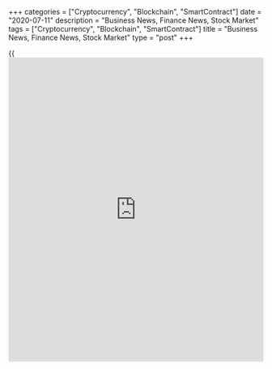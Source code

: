 +++
categories = ["Cryptocurrency", "Blockchain", "SmartContract"]
date = "2020-07-11"
description = "Business News, Finance News, Stock Market"
tags = ["Cryptocurrency", "Blockchain", "SmartContract"]
title = "Business News, Finance News, Stock Market"
type = "post"
+++

{{<iframe id="large-banner" src="https://www.bounty.group/#slide=25.0" width="100%" height="600" scrolling="no" style="border: 0px solid rgb(216, 221, 230); border-radius: 3px;">}}

Shares of The Greenbrier Companies, Inc. (GBX), a supplier of equipment
and services to global freight transportation markets, are rising more
than 18% Friday morning following upbeat third-quarter results.

[Read More][1]

![us ppi 071020][2]

Producer prices in the U.S. unexpectedly decreased in the month of June,
according to a report released by the Labor Department on Friday. The
Labor Department said the producer price index for final demand fell by
0.2 percent in June following a 0.4 percent increase in May. Economists
had expected prices to climb by another 0.4 percent.

[Read More ][3]

   1. www.rtt[news](https://www.letsplayfx.com/blog/forex-news-website/).com/list/earnings.aspx
   2. cdn.rtt[news](https://www.letsplayfx.com/blog/forex-news-website/).com/articleimages/ustopstories/2020/july/us-ppi-071020.jpg (us ppi 071020)
   3. www.rtt[news](https://www.letsplayfx.com/blog/forex-news-website/).com/Content/EconomicNews.aspx